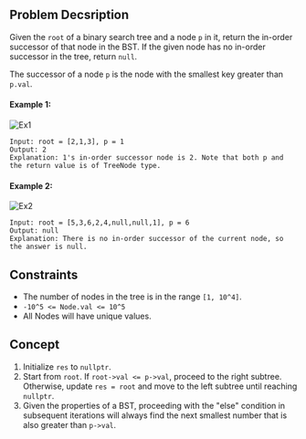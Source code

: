 ## Problem Decsription

Given the `root` of a binary search tree and a node `p` in it, return the in-order successor of that node in the BST. If the given node has no in-order successor in the tree, return `null`.

The successor of a node `p` is the node with the smallest key greater than `p.val`.


#### Example 1:
![Ex1](https://assets.leetcode.com/uploads/2019/01/23/285_example_1.PNG)
```plaintext
Input: root = [2,1,3], p = 1
Output: 2
Explanation: 1's in-order successor node is 2. Note that both p and the return value is of TreeNode type.
```
#### Example 2:
![Ex2](https://assets.leetcode.com/uploads/2019/01/23/285_example_2.PNG)
```plaintext
Input: root = [5,3,6,2,4,null,null,1], p = 6
Output: null
Explanation: There is no in-order successor of the current node, so the answer is null.
 ```

## Constraints

- The number of nodes in the tree is in the range `[1, 10^4]`.
- `-10^5 <= Node.val <= 10^5`
- All Nodes will have unique values.

## Concept
1. Initialize `res` to `nullptr`.
2. Start from `root`. If `root->val <= p->val`, proceed to the right subtree. Otherwise, update `res = root` and move to the left subtree until reaching `nullptr`.
3. Given the properties of a BST, proceeding with the "else" condition in subsequent iterations will always find the next smallest number that is also greater than `p->val`.
